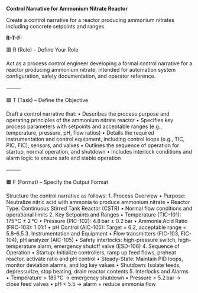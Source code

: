 **Control Narrative for Ammonium Nitrate Reactor**

Create a control narrative for a reactor producing ammonium nitrates including concrete setpoints and ranges.

**R-T-F:**

🟥 R (Role) – Define Your Role

Act as a process control engineer developing a formal control narrative for a reactor producing ammonium nitrate, intended for automation system configuration, safety documentation, and operator reference.

⸻

🟩 T (Task) – Define the Objective

Draft a control narrative that:
	•	Describes the process purpose and operating principles of the ammonium nitrate reactor
	•	Specifies key process parameters with setpoints and acceptable ranges (e.g., temperature, pressure, pH, flow ratios)
	•	Details the required instrumentation and control equipment, including control loops (e.g., TIC, PIC, FIC), sensors, and valves
	•	Outlines the sequence of operation for startup, normal operation, and shutdown
	•	Includes interlock conditions and alarm logic to ensure safe and stable operation

⸻

🟧 F (Format) – Specify the Output Format

Structure the control narrative as follows:
	1.	Process Overview
	•	Purpose: Neutralize nitric acid with ammonia to produce ammonium nitrate
	•	Reactor Type: Continuous Stirred Tank Reactor (CSTR)
	•	Normal flow conditions and operational limits
	2.	Key Setpoints and Ranges
	•	Temperature (TIC-101): 175 °C ± 2 °C
	•	Pressure (PIC-102): 4.8 bar ± 0.2 bar
	•	Ammonia:Acid Ratio (FRC-103): 1.01:1
	•	pH Control (AIC-105): Target = 6.2, acceptable range = 5.8–6.5
	3.	Instrumentation and Equipment
	•	Flow transmitters (FIC-103, FIC-104), pH analyzer (AIC-105)
	•	Safety interlocks: high-pressure switch, high-temperature alarm, emergency shutoff valve (ESD-106)
	4.	Sequence of Operation
	•	Startup: Initialize controllers, ramp up feed flows, preheat reactor, activate ratio and pH control
	•	Steady-State: Maintain PID loops, monitor deviation alarms, and log key values
	•	Shutdown: Isolate feeds, depressurize, stop heating, drain reactor contents
	5.	Interlocks and Alarms
	•	Temperature > 185 °C → emergency shutdown
	•	Pressure > 5.2 bar → close feed valves
	•	pH < 5.5 → alarm + reduce ammonia flow
